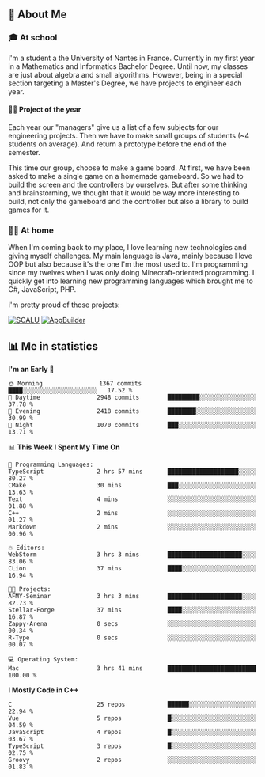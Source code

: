 ## 👀 About Me

### 🎓 At school

I'm a student a the University of Nantes in France. Currently in my first year in a Mathematics and Informatics Bachelor Degree. Until now, my classes are just about algebra and small algorithms. However, being in a special section targeting a Master's Degree, we have projects to engineer each year. 

#### 🔧🔬 Project of the year

Each year our "managers" give us a list of a few subjects for our engineering projects. Then we have to make small groups of students (~4 students on average). And return a prototype before the end of the semester.

This time our group, choose to make a game board. At first, we have been asked to make a single game on a homemade gameboard. So we had to build the screen and the controllers by ourselves. 
But after some thinking and brainstorming, we thought that it would be way more interesting to build, not only the gameboard and the controller but also a library to build games for it.

### 👨‍💻 At home

When I'm coming back to my place, I love learning new technologies and giving myself challenges. My main language is Java, mainly because I love OOP but also because it's the one I'm the most used to. I'm programming since my twelves when I was only doing Minecraft-oriented programming.  I quickly get into learning new programming languages which brought me to C#, JavaScript, PHP. 

I'm pretty proud of those projects:

[![SCALU](https://github-readme-stats.vercel.app/api/pin?username=renardfute&repo=SCALU)](https://github.com/renardfute/scalu)
[![AppBuilder](https://github-readme-stats.vercel.app/api/pin?username=pulsedev2&repo=AppBuilder)](https://github.com/pulsedev2/AppBuilder)

## 📊 Me in statistics
<!--START_SECTION:waka-->
**I'm an Early 🐤** 

```text
🌞 Morning                1367 commits        ████░░░░░░░░░░░░░░░░░░░░░   17.52 % 
🌆 Daytime                2948 commits        █████████░░░░░░░░░░░░░░░░   37.78 % 
🌃 Evening                2418 commits        ████████░░░░░░░░░░░░░░░░░   30.99 % 
🌙 Night                  1070 commits        ███░░░░░░░░░░░░░░░░░░░░░░   13.71 % 
```


📊 **This Week I Spent My Time On** 

```text
💬 Programming Languages: 
TypeScript               2 hrs 57 mins       ████████████████████░░░░░   80.27 % 
CMake                    30 mins             ███░░░░░░░░░░░░░░░░░░░░░░   13.63 % 
Text                     4 mins              ░░░░░░░░░░░░░░░░░░░░░░░░░   01.88 % 
C++                      2 mins              ░░░░░░░░░░░░░░░░░░░░░░░░░   01.27 % 
Markdown                 2 mins              ░░░░░░░░░░░░░░░░░░░░░░░░░   00.96 % 

🔥 Editors: 
WebStorm                 3 hrs 3 mins        █████████████████████░░░░   83.06 % 
CLion                    37 mins             ████░░░░░░░░░░░░░░░░░░░░░   16.94 % 

🐱‍💻 Projects: 
AFMY-Seminar             3 hrs 3 mins        █████████████████████░░░░   82.73 % 
Stellar-Forge            37 mins             ████░░░░░░░░░░░░░░░░░░░░░   16.87 % 
Zappy-Arena              0 secs              ░░░░░░░░░░░░░░░░░░░░░░░░░   00.34 % 
R-Type                   0 secs              ░░░░░░░░░░░░░░░░░░░░░░░░░   00.07 % 

💻 Operating System: 
Mac                      3 hrs 41 mins       █████████████████████████   100.00 % 
```

**I Mostly Code in C++** 

```text
C                        25 repos            ██████░░░░░░░░░░░░░░░░░░░   22.94 % 
Vue                      5 repos             █░░░░░░░░░░░░░░░░░░░░░░░░   04.59 % 
JavaScript               4 repos             █░░░░░░░░░░░░░░░░░░░░░░░░   03.67 % 
TypeScript               3 repos             █░░░░░░░░░░░░░░░░░░░░░░░░   02.75 % 
Groovy                   2 repos             ░░░░░░░░░░░░░░░░░░░░░░░░░   01.83 % 
```




<!--END_SECTION:waka-->
